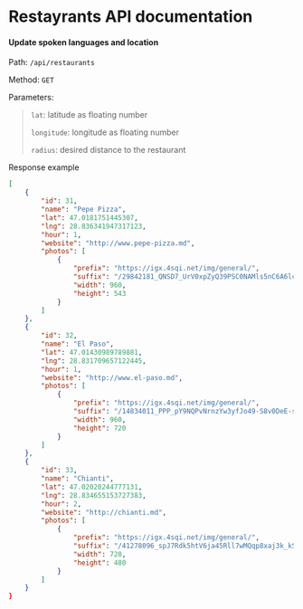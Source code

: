 # Restayrants API documentation

#### Update spoken languages and location

Path: `/api/restaurants`

Method: `GET`

Parameters:

> `lat`: latitude as floating number
>
> `longitude`: longitude as floating number
>
> `radius`: desired distance to the restaurant

Response example

```json
[
    {
        "id": 31,
        "name": "Pepe Pizza",
        "lat": 47.0181751445307,
        "lng": 28.836341947317123,
        "hour": 1,
        "website": "http://www.pepe-pizza.md",
        "photos": [
            {
                "prefix": "https://igx.4sqi.net/img/general/",
                "suffix": "/29842181_QNSD7_UrV0xpZyQ39PSC0NAMls5nC6A6lcrudNU4bEg.jpg",
                "width": 960,
                "height": 543
            }
        ]
    },
    {
        "id": 32,
        "name": "El Paso",
        "lat": 47.01430989789881,
        "lng": 28.831709657122445,
        "hour": 1,
        "website": "http://www.el-paso.md",
        "photos": [
            {
                "prefix": "https://igx.4sqi.net/img/general/",
                "suffix": "/14834011_PPP_pY9NQPvNrnzYw3yfJo49-S8v0DeE-s1kio5XJ3M.jpg",
                "width": 960,
                "height": 720
            }
        ]
    },
    {
        "id": 33,
        "name": "Chianti",
        "lat": 47.02020244777131,
        "lng": 28.834655153727383,
        "hour": 2,
        "website": "http://chianti.md",
        "photos": [
            {
                "prefix": "https://igx.4sqi.net/img/general/",
                "suffix": "/41278096_spJ7Rdk5htV6ja45Rll7wMQqp8xaj3k_kSb4OkP5RCo.jpg",
                "width": 720,
                "height": 480
            }
        ]
    }
}
```